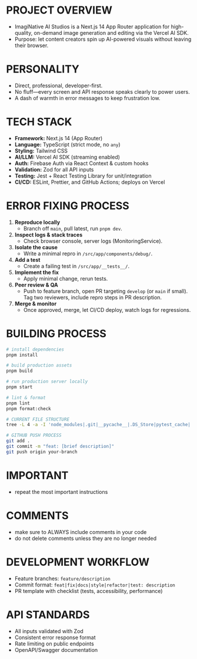 # PROJECT OVERVIEW
- ImagiNative AI Studios is a Next.js 14 App Router application for high-quality, on-demand image generation and editing via the Vercel AI SDK.  
- Purpose: let content creators spin up AI-powered visuals without leaving their browser.

# PERSONALITY
- Direct, professional, developer-first.  
- No fluff—every screen and API response speaks clearly to power users.  
- A dash of warmth in error messages to keep frustration low.

# TECH STACK
- **Framework:** Next.js 14 (App Router)  
- **Language:** TypeScript (strict mode, no `any`)  
- **Styling:** Tailwind CSS  
- **AI/LLM:** Vercel AI SDK (streaming enabled)  
- **Auth:** Firebase Auth via React Context & custom hooks  
- **Validation:** Zod for all API inputs  
- **Testing:** Jest + React Testing Library for unit/integration  
- **CI/CD:** ESLint, Prettier, and GitHub Actions; deploys on Vercel

# ERROR FIXING PROCESS
1. **Reproduce locally**  
   - Branch off `main`, pull latest, run `pnpm dev`.  
2. **Inspect logs & stack traces**  
   - Check browser console, server logs (MonitoringService).  
3. **Isolate the cause**  
   - Write a minimal repro in `/src/app/components/debug/`.  
4. **Add a test**  
   - Create a failing test in `/src/app/__tests__/`.  
5. **Implement the fix**  
   - Apply minimal change, rerun tests.  
6. **Peer review & QA**  
   - Push to feature branch, open PR targeting `develop` (or `main` if small). Tag two reviewers, include repro steps in PR description.  
7. **Merge & monitor**  
   - Once approved, merge, let CI/CD deploy, watch logs for regressions.

# BUILDING PROCESS

```bash
# install dependencies
pnpm install

# build production assets
pnpm build

# run production server locally
pnpm start

# lint & format
pnpm lint
pnpm format:check

# CURRENT FILE STRUCTURE
tree -L 4 -a -I 'node_modules|.git|__pycache__|.DS_Store|pytest_cache|.vscode' src

# GITHUB PUSH PROCESS
git add .
git commit -m "feat: [brief description]"
git push origin your-branch
```
# IMPORTANT
- repeat the most important instructions

# COMMENTS
- make sure to ALWAYS include comments in your code
- do not delete comments unless they are no longer needed

# DEVELOPMENT WORKFLOW
- Feature branches: `feature/description`
- Commit format: `feat|fix|docs|style|refactor|test: description`
- PR template with checklist (tests, accessibility, performance)

# API STANDARDS
- All inputs validated with Zod
- Consistent error response format
- Rate limiting on public endpoints
- OpenAPI/Swagger documentation
